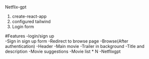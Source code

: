 Netflix-gpt

1. create-react-app
2. configured tailwind
3. Login form

#Features
-login/sign up    
    -Sign in sign up form
    -Redirect to browse page
-Browse(After authentication)
    -Header
    -Main movie
        -Trailer in background
        -Title and description
        -Movie suggestions
            -Movie list * N
-Netflixgpt